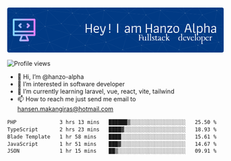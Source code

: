 ![Header](./github-header-image.png)

![Profile views](https://gpvc.arturio.dev/hanzo-alpha)

- 👋 Hi, I’m @hanzo-alpha
- 👀 I’m interested in software developer
- 🌱 I’m currently learning laravel, vue, react, vite, tailwind
- 📫 How to reach me just send me email to hansen.makangiras@hotmail.com 

<!---
hanzo-alpha/hanzo-alpha is a ✨ special ✨ repository because its `README.md` (this file) appears on your GitHub profile.
You can click the Preview link to take a look at your changes.
--->

<!--START_SECTION:waka-->

```txt
PHP              3 hrs 13 mins   ██████▒░░░░░░░░░░░░░░░░░░   25.50 %
TypeScript       2 hrs 23 mins   ████▓░░░░░░░░░░░░░░░░░░░░   18.93 %
Blade Template   1 hr 58 mins    ████░░░░░░░░░░░░░░░░░░░░░   15.61 %
JavaScript       1 hr 51 mins    ███▓░░░░░░░░░░░░░░░░░░░░░   14.67 %
JSON             1 hr 15 mins    ██▒░░░░░░░░░░░░░░░░░░░░░░   09.91 %
```

<!--END_SECTION:waka-->

